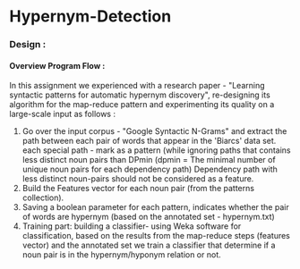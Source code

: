 # Hypernym-Detection


### Design :

#### Overview Program Flow :

In this assignment we experienced with a research paper - "Learning syntactic patterns for automatic hypernym discovery", re-designing its algorithm for the map-reduce pattern and experimenting its quality on a large-scale input as follows :
1. Go over the input corpus - "Google Syntactic N-Grams" and extract the path between each pair
of words that appear in the 'Biarcs' data set. each special path - mark as a pattern (while ignoring paths  that contains less distinct noun pairs than DPmin (dpmin = The minimal number of unique noun pairs for each dependency path) Dependency path with less distinct noun-pairs should not be considered as a feature.
2. Build the Features vector for each noun pair (from the patterns collection).
3. Saving a boolean parameter for each pattern, indicates whether the pair of words are hypernym (based on the annotated set - hypernym.txt)
4. Training part: building a classifier-  using Weka software for classification, based on the results from the map-reduce steps (features vector) and the annotated set we train a classifier that determine if a noun pair is in the hypernym/hyponym relation or not.

